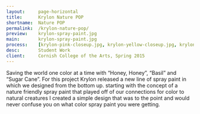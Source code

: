 ```yaml
---
layout:     page-horizontal
title:      Krylon Nature POP
shortname:  Nature POP
permalink:  /krylon-nature-pop/
preview:    krylon-spray-paint.jpg
main:       krylon-spray-paint.jpg
process:    [krylon-pink-closeup.jpg, krylon-yellow-closeup.jpg, krylon-green-closeup.jpg]
desc:       Student Work
client:     Cornish College of the Arts, Spring 2015
---
```


Saving the world one color at a time with “Honey, Honey”, “Basil” and “Sugar Cane”. For this project Krylon released a new line of spray paint in which we designed from the bottom up. starting with the concept of a nature friendly spray paint that played off of our connections for color to natural creatures I created a simple design that was to the point and would never confuse you on what color spray paint you were getting.
